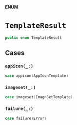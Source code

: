 **ENUM**

# `TemplateResult`

```swift
public enum TemplateResult
```

## Cases
### `appicon(_:)`

```swift
case appicon(AppIconTemplate)
```

### `imageset(_:)`

```swift
case imageset(ImageSetTemplate)
```

### `failure(_:)`

```swift
case failure(Error)
```
